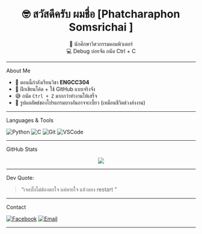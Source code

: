 <h1 align="center">🤓 สวัสดีครับ ผมชื่อ [Phatcharaphon Somsrichai ]</h1>

<p align="center">
🚀 นักศึกษาวิศวกรรมคอมพิวเตอร์<br>
💻 Debug บ่อยจัด ถนัด Ctrl + C<br>
</p>

---

About Me

- 🔭 ตอนนี้กำลังเรียนวิชา **ENGCC304**
- 🌱 ฝึกเขียนโค้ด + ใช้ GitHub แบบจริงจัง
- 😅 ถนัด `Ctrl + Z` มากกว่าทำงานให้เสร็จ
- 📸 รูปผลลัพธ์ของโปรแกรมบางอันอาจจะเบี้ยว (เหมือนชีวิตช่วงส่งงาน)

---

 Languages & Tools

![Python](https://img.shields.io/badge/-Python-3776AB?style=flat&logo=python&logoColor=white)
![C](https://img.shields.io/badge/-C-00599C?style=flat&logo=c&logoColor=white)
![Git](https://img.shields.io/badge/-Git-F05032?style=flat&logo=git&logoColor=white)
![VSCode](https://img.shields.io/badge/-VS%20Code-007ACC?style=flat&logo=visual-studio-code&logoColor=white)

---

GitHub Stats

<p align="center">
  <img src="https://github-readme-stats.vercel.app/api?username=your-username&show_icons=true&theme=tokyonight" />
</p>

---

Dev Quote:

> “เจอบั๊กไม่ต้องตกใจ แค่หายใจ แล้วลอง restart ”

---
  Contact
 
[![Facebook](https://img.shields.io/badge/-Facebook-1877F2?style=flat&logo=facebook&logoColor=white)](https://www.facebook.com/diw.phatcharaphon?)
[![Email](https://img.shields.io/badge/-Email-D14836?style=flat&logo=gmail&logoColor=white)](mailto:dewdeeggeiei@gmail.com)

---
